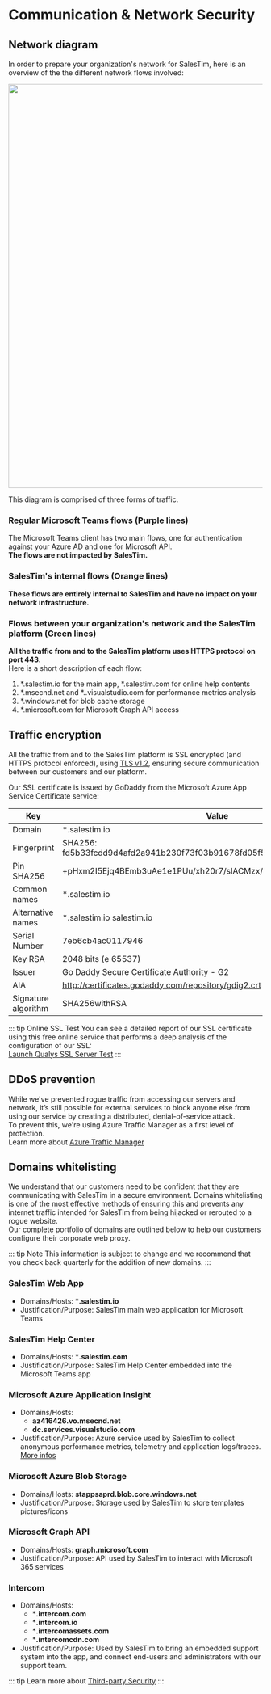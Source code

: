 # Communication & Network Security

<Classification level="public" />

## Network diagram
In order to prepare your organization's network for SalesTim, here is an overview of the the different network flows involved:

<img src="/img/platform/networkDiagram.png" style="width: 800px;">

This diagram is comprised of three forms of traffic.  

### Regular Microsoft Teams flows (Purple lines)

The Microsoft Teams client has two main flows, one for authentication against your Azure AD and one for Microsoft API.  
**The flows are not impacted by SalesTim.**

### SalesTim's internal flows (Orange lines)

**These flows are entirely internal to SalesTim and have no impact on your network infrastructure.**

### Flows between your organization's network and the SalesTim platform (Green lines)

**All the traffic from and to the SalesTim platform uses HTTPS protocol on port 443.**  
Here is a short description of each flow:
1. *.salestim.io for the main app, *.salestim.com for online help contents
2. *.msecnd.net and *..visualstudio.com for performance metrics analysis
3. *.windows.net for blob cache storage
4. *.microsoft.com for Microsoft Graph API access

## Traffic encryption

All the traffic from and to the SalesTim platform is SSL encrypted (and HTTPS protocol enforced), using [TLS v1.2](https://github.com/ssllabs/research/wiki/SSL-and-TLS-Deployment-Best-Practices), ensuring secure communication between our customers and our platform.  

Our SSL certificate is issued by GoDaddy from the Microsoft Azure App Service Certificate service:

| Key | Value |
|-----|-------|
| Domain	| *.salestim.io |
| Fingerprint | SHA256: fd5b33fcdd9d4afd2a941b230f73f03b91678fd05f52dc4a22163e6926bc4c43 |
| Pin SHA256 | +pHxm2I5Ejq4BEmb3uAe1e1PUu/xh20r7/slACMzx/4= |
| Common names | *.salestim.io |
| Alternative names | *.salestim.io salestim.io |
| Serial Number	| 7eb6cb4ac0117946 |
| Key	RSA | 2048 bits (e 65537) |
| Issuer | Go Daddy Secure Certificate Authority - G2 |
| AIA | http://certificates.godaddy.com/repository/gdig2.crt |
| Signature algorithm	| SHA256withRSA |

::: tip Online SSL Test
You can see a detailed report of our SSL certificate using this free online service that performs a deep analysis of the configuration of our SSL:  
[Launch Qualys SSL Server Test](https://www.ssllabs.com/ssltest/analyze.html?d=prd.salestim.io)
:::

## DDoS prevention

While we've prevented rogue traffic from accessing our servers and network, it’s still possible for external services to block anyone else from using our service by creating a distributed, denial-of-service attack.  
To prevent this, we're using Azure Traffic Manager as a first level of protection.  
Learn more about [Azure Traffic Manager](https://docs.microsoft.com/en-us/azure/traffic-manager/traffic-manager-overview)

## Domains whitelisting

We understand that our customers need to be confident that they are communicating with SalesTim in a secure environment. Domains whitelisting is one of the most effective methods of ensuring this and prevents any internet traffic intended for SalesTim from being hijacked or rerouted to a rogue website.  
Our complete portfolio of domains are outlined below to help our customers configure their corporate web proxy.

::: tip Note
This information is subject to change and we recommend that you check back quarterly for the addition of new domains.
:::

### SalesTim Web App
* Domains/Hosts: ***.salestim.io**
* Justification/Purpose: SalesTim main web application for Microsoft Teams

### SalesTim Help Center
* Domains/Hosts: ***.salestim.com**
* Justification/Purpose: SalesTim Help Center embedded into the Microsoft Teams app

### Microsoft Azure Application Insight
* Domains/Hosts:
  * **az416426.vo.msecnd.net**
  * **dc.services.visualstudio.com**
* Justification/Purpose: Azure service used by SalesTim to collect anonymous performance metrics, telemetry and application logs/traces. [More infos](https://docs.microsoft.com/en-us/azure/azure-monitor/app/ip-addresses)

### Microsoft Azure Blob Storage
* Domains/Hosts: **stappsaprd.blob.core.windows.net**
* Justification/Purpose: Storage used by SalesTim to store templates pictures/icons

### Microsoft Graph API
* Domains/Hosts: **graph.microsoft.com**
* Justification/Purpose: API used by SalesTim to interact with Microsoft 365 services

### Intercom
* Domains/Hosts:
  * ***.intercom.com**
  * ***.intercom.io**
  * ***.intercomassets.com**
  * ***.intercomcdn.com**
* Justification/Purpose: Used by SalesTim to bring an embedded support system into the app, and connect end-users and administrators with our support team.

::: tip
Learn more about [Third-party Security](./thirdpartysecurity)
:::
